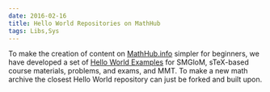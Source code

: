 ```yaml
---
date: 2016-02-16
title: Hello World Repositories on MathHub
tags: Libs,Sys
---
```

To make the creation of content on [MathHub.info](http://mathhub.info) simpler for beginners, we have developed a set of [Hello World Examples](http://mathhub.info/HelloWorld) for SMGloM, sTeX-based course materials, problems, and exams, and MMT. To make a new math archive the closest Hello World repository can just be forked and built upon.
